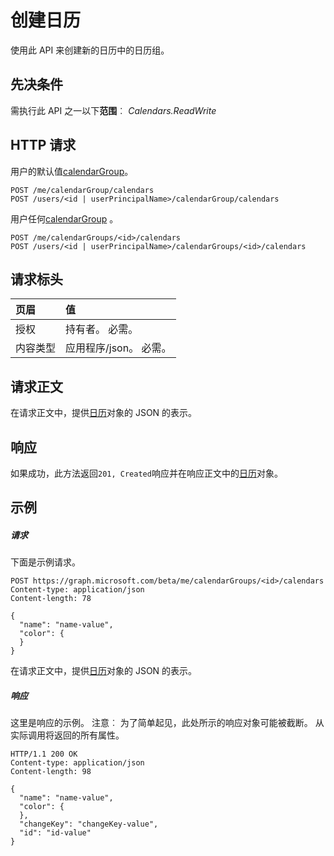 # <a name="create-calendar"></a>创建日历

使用此 API 来创建新的日历中的日历组。
## <a name="prerequisites"></a>先决条件
需执行此 API 之一以下**范围**︰ _Calendars.ReadWrite_
## <a name="http-request"></a>HTTP 请求
<!-- { "blockType": "ignored" } -->
用户的默认值[calendarGroup](../resources/calendargroup.md)。
```http
POST /me/calendarGroup/calendars
POST /users/<id | userPrincipalName>/calendarGroup/calendars
```
用户任何[calendarGroup](../resources/calendargroup.md) 。
```http
POST /me/calendarGroups/<id>/calendars
POST /users/<id | userPrincipalName>/calendarGroups/<id>/calendars
```
## <a name="request-headers"></a>请求标头
| 页眉       | 值 |
|:---------------|:--------|
| 授权  | 持有者<token>。 必需。  |
| 内容类型  | 应用程序/json。 必需。  |

## <a name="request-body"></a>请求正文
在请求正文中，提供[日历](../resources/calendar.md)对象的 JSON 的表示。


## <a name="response"></a>响应
如果成功，此方法返回`201, Created`响应并在响应正文中的[日历](../resources/calendar.md)对象。

## <a name="example"></a>示例
##### <a name="request"></a>请求
下面是示例请求。
<!-- {
  "blockType": "request",
  "name": "create_calendar_from_calendargroup"
}-->
```http
POST https://graph.microsoft.com/beta/me/calendarGroups/<id>/calendars
Content-type: application/json
Content-length: 78

{
  "name": "name-value",
  "color": {
  }
}
```
在请求正文中，提供[日历](../resources/calendar.md)对象的 JSON 的表示。
##### <a name="response"></a>响应
这里是响应的示例。 注意︰ 为了简单起见，此处所示的响应对象可能被截断。 从实际调用将返回的所有属性。
<!-- {
  "blockType": "response",
  "truncated": true,
  "@odata.type": "microsoft.graph.calendar"
} -->
```http
HTTP/1.1 200 OK
Content-type: application/json
Content-length: 98

{
  "name": "name-value",
  "color": {
  },
  "changeKey": "changeKey-value",
  "id": "id-value"
}
```

<!-- uuid: 8fcb5dbc-d5aa-4681-8e31-b001d5168d79
2015-10-25 14:57:30 UTC -->
<!-- {
  "type": "#page.annotation",
  "description": "Create Calendar",
  "keywords": "",
  "section": "documentation",
  "tocPath": ""
}-->
